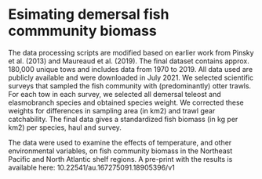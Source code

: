 # Esimating demersal fish commmunity biomass

The data processing scripts are modified based on earlier work from Pinsky et al. (2013) and Maureaud et al. (2019). The final dataset contains approx. 180,000 unique tows and includes data from 1970 to 2019. All data used are publicly available and were downloaded in July 2021. We selected scientific surveys that sampled the fish community with (predominantly) otter trawls. For each tow in each survey, we selected all demersal teleost and elasmobranch species and obtained species weight. We corrected these weights for differences in sampling area (in km2) and trawl gear catchability. The final data gives a standardized fish biomass (in kg per km2) per species, haul and survey. 

The data were used to examine the effects of temperature, and other environmental variables, on fish community biomass in the Northeast Pacific and North Atlantic shelf regions. A pre-print with the results is available here: 10.22541/au.167275091.18905396/v1
